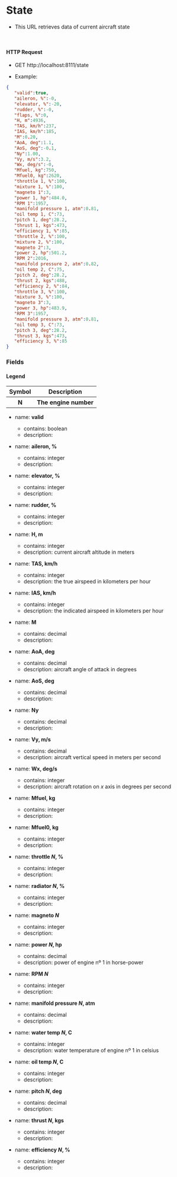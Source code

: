 # State
- This URL retrieves data of current aircraft state

<br>

#### HTTP Request

- GET http://localhost:8111/state

- Example:

```json
{
   "valid":true,
   "aileron, %":-0,
   "elevator, %":-20,
   "rudder, %":-0,
   "flaps, %":0,
   "H, m":4936,
   "TAS, km/h":237,
   "IAS, km/h":185,
   "M":0.20,
   "AoA, deg":1.1,
   "AoS, deg":-0.1,
   "Ny":1.00,
   "Vy, m/s":3.2,
   "Wx, deg/s":-0,
   "Mfuel, kg":750,
   "Mfuel0, kg":2620,
   "throttle 1, %":100,
   "mixture 1, %":100,
   "magneto 1":3,
   "power 1, hp":484.0,
   "RPM 1":1957,
   "manifold pressure 1, atm":0.81,
   "oil temp 1, C":73,
   "pitch 1, deg":28.2,
   "thrust 1, kgs":473,
   "efficiency 1, %":85,
   "throttle 2, %":100,
   "mixture 2, %":100,
   "magneto 2":3,
   "power 2, hp":501.2,
   "RPM 2":2016,
   "manifold pressure 2, atm":0.82,
   "oil temp 2, C":75,
   "pitch 2, deg":28.2,
   "thrust 2, kgs":488,
   "efficiency 2, %":84,
   "throttle 3, %":100,
   "mixture 3, %":100,
   "magneto 3":3,
   "power 3, hp":483.9,
   "RPM 3":1957,
   "manifold pressure 3, atm":0.81,
   "oil temp 3, C":73,
   "pitch 3, deg":28.2,
   "thrust 3, kgs":473,
   "efficiency 3, %":85
}
```

### Fields

#### Legend
<table>
   <tr>
      <th>Symbol</th>
      <th>Description</th>
   </tr>
   <tr>
      <th>N</th>
      <th>The engine number</th>
   </tr>
 </table>

- name: **valid**
    * contains: boolean
    * description:

- name: **aileron, %**
    * contains: integer
    * description:

- name: **elevator, %**
    * contains: integer
    * description:

- name: **rudder, %**
    * contains: integer
    * description:

- name: **H, m**
    * contains: integer
    * description: current aircraft altitude in meters

- name: **TAS, km/h**
    * contains: integer
    * description: the true airspeed in kilometers per hour

- name: **IAS, km/h**
    * contains: integer
    * description: the indicated airspeed in kilometers per hour

- name: **M**
    * contains: decimal
    * description:

- name: **AoA, deg**
    * contains: decimal
    * description: aircraft angle of attack in degrees

- name: **AoS, deg**
    * contains: decimal
    * description:

- name: **Ny**
    * contains: decimal
    * description:

- name: **Vy, m/s**
    * contains: decimal
    * description: aircraft vertical speed in meters per second

- name: **Wx, deg/s**
    * contains: integer
    * description: aircraft rotation on *x* axis in degrees per second

- name: **Mfuel, kg**
    * contains: integer
    * description:

- name: **Mfuel0, kg**
    * contains: integer
    * description:

- name: **throttle _N_, %**
    * contains: integer
    * description:

- name: **radiator _N_, %**
    * contains: integer
    * description:

- name: **magneto _N_**
    * contains: integer
    * description:

- name: **power _N_, hp**
    * contains: decimal
    * description: power of engine nº 1 in horse-power

- name: **RPM _N_**
    * contains: integer
    * description:

- name: **manifold pressure _N_, atm**
    * contains: decimal
    * description:

- name: **water temp _N_, C**
    * contains: integer
    * description: water temperature of engine nº 1 in celsius

- name: **oil temp _N_, C**
    * contains: integer
    * description:

- name: **pitch _N_, deg**
    * contains: decimal
    * description:

- name: **thrust _N_, kgs**
    * contains: integer
    * description:

- name: **efficiency _N_, %**
    * contains: integer
    * description:
    
    

